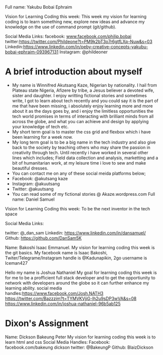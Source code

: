 Full name: Yakubu Bobai Ephraim

Vision for Learning Coding this week:
This week my vision for learning coding is to learn something new, explore new ideas and advance my knowledge on the use of command prompt (git/github).

Social Media Links:
facebook: www.facebook.com/philip.bobai
twitter:https://twitter.com/Phildeone?t=PM9k2bT3o7r6gtfLXp-Nuw&s=03
Linkedin:https://www.linkedin.com/in/peby-creative-concepts-yakubu-bobai-ephraim-093967131
Instagram: @phildeoner
# A brief introduction about myself
- My name is Winnifred Akutsang Kaze, Nigerian by nationality.
I hail from Plateau state Nigeria, Afizere by tribe, a Jesus believer a devoted wife, sister and daughter. I enjoy writting fictional stories and sometimes write, I got to learn about tech recently and you could say it is the part of me that have been missing, i absolutely enjoy learning more and more about it as the days goes by, and i enjoy the limitless opportunities the tech world promises in terms of interacting with brilliant minds from all across the globe, and what you can achieve and design by applying your knowledge of tech etc.
- My short term goal is to master the css grid and flexbox which i have been learning for a week now.  
- My long term goal is to be a big name in the tech industry and also give back to the society by teaching others who may share the passion in creativity through tech. 
Until recently i have worked in several other lines which includes; Field data collection and analysis, marketting and a bit of humanitarian work, at my leisure time i love to sew and make beautiful dresses. 
- You can contact me on any of these social meida platforms below;
- Facebook: @akutsang kaze
- Instagram: @akuutsang
- Twitter: @akuutsang
- You can read some of my fictional stories @ Akaze.wordpress.com
Full name: 
Daniel Samuel

Vision for Learning Coding this week:
To be the next inventor in the tech space

Social Media Links:

twitter: @_dan_sam
Linkedin: https://www.linkedin.com/in/dansamuel/
Github: https://github.com/DanSam5K

Name: Bakoshi Isaac Emmanuel.
My vision for learning coding this week is the git basics.
My facebook name is Isaac Bakoshi, Twiter/Telegrame/Instagram handle is @Kadunapikin, 2go username is Iceman427

Hello my name is Joshua Nathaniel
My goal for learning coding this week is for me to be a profficient full stack developer and to get the opportiunity to network with developers around the globe so it can further enhance my learning ability.
social media handles:https://www.facebook.com/Josh.NATH3 
https://twitter.com/Bazzzim?t=TYMVKVjiG-lh2u9sDP3wVA&s=08
https://www.linkedin.com/in/joshua-nathaniel-96b5ab125

# Dixon's Assignment
Name: Dickson Bakeung Peter
My vision for learning coding this week is to learn html and css
Social Media Handles:
Facebook: facebook.com/bakeung dickson
twitter: @BakeungP
Github: BlaizDickson